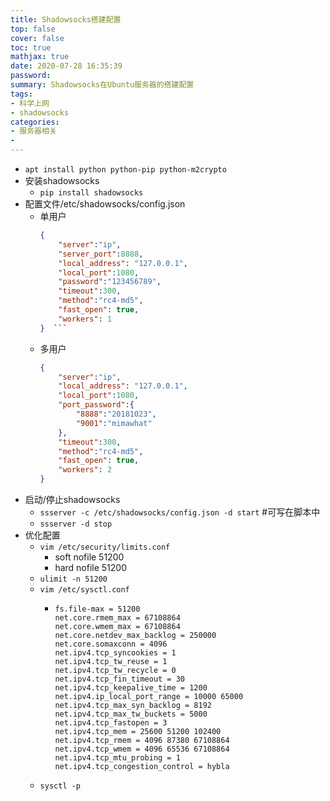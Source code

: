 ```yaml
---
title: Shadowsocks搭建配置
top: false
cover: false
toc: true
mathjax: true
date: 2020-07-28 16:35:39
password: 
summary: Shadowsocks在Ubuntu服务器的搭建配置
tags: 
- 科学上网
- shadowsocks
categories: 
- 服务器相关
- 
---
```


*   `apt install python python-pip python-m2crypto`
*   安装shadowsocks
    *   `pip install shadowsocks`
*   配置文件/etc/shadowsocks/config.json
    *   单用户  
    	```json
        {  
	        "server":"ip",  
	        "server_port":8888,  
	        "local_address": "127.0.0.1",  
	        "local_port":1080,  
	        "password":"123456789",  
	        "timeout":300,  
	        "method":"rc4-md5",  
	        "fast_open": true,  
	        "workers": 1  
        }  ```

    *   多用户 
        ```json
        {  
	        "server":"ip",  
	        "local_address": "127.0.0.1",  
	        "local_port":1080,  
	        "port_password":{  
		        "8888":"20181023",  
		        "9001":"mimawhat"  
        	},  
	        "timeout":300,  
	        "method":"rc4-md5",  
	        "fast_open": true,  
	        "workers": 2  
        }  
        ```
*   启动/停止shadowsocks
    *   `ssserver -c /etc/shadowsocks/config.json -d start`  \#可写在脚本中
    *   `ssserver -d stop`
*   优化配置
    *   `vim /etc/security/limits.conf`  
        * soft nofile 51200  
        * hard nofile 51200
    *   `ulimit -n 51200`
    *   `vim /etc/sysctl.conf`  
    	*   ```
	        fs.file-max = 51200  
	        net.core.rmem_max = 67108864  
	        net.core.wmem_max = 67108864  
	        net.core.netdev_max_backlog = 250000  
	        net.core.somaxconn = 4096  
	        net.ipv4.tcp_syncookies = 1  
	        net.ipv4.tcp_tw_reuse = 1  
	        net.ipv4.tcp_tw_recycle = 0  
	        net.ipv4.tcp_fin_timeout = 30  
	        net.ipv4.tcp_keepalive_time = 1200  
	        net.ipv4.ip_local_port_range = 10000 65000  
	        net.ipv4.tcp_max_syn_backlog = 8192  
	        net.ipv4.tcp_max_tw_buckets = 5000  
	        net.ipv4.tcp_fastopen = 3  
	        net.ipv4.tcp_mem = 25600 51200 102400  
	        net.ipv4.tcp_rmem = 4096 87380 67108864  
	        net.ipv4.tcp_wmem = 4096 65536 67108864  
	        net.ipv4.tcp_mtu_probing = 1  
	        net.ipv4.tcp_congestion_control = hybla
			```
    *   `sysctl -p`